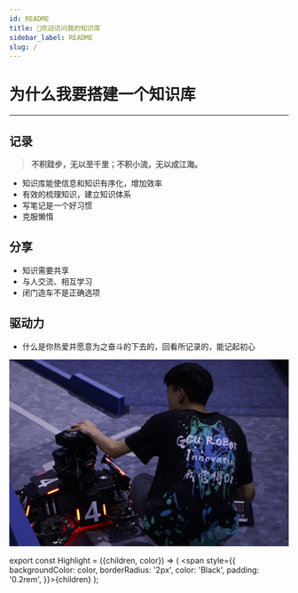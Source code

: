 ```yaml
---
id: README
title: 🌈欢迎访问我的知识库
sidebar_label: README
slug: /
---
```

# 为什么我要搭建一个知识库
--- 
## 记录
> <Highlight color="#CCCCCC"><b>不积跬步，无以至千里；不积小流，无以成江海。</b></Highlight>

- 知识库能使信息和知识有序化，增加效率
- 有效的梳理知识，建立知识体系
- 写笔记是一个好习惯
- 克服懒惰

## 分享
- 知识需要共享
- 与人交流、相互学习
- 闭门造车不是正确选项

## 驱动力
- 什么是你热爱并愿意为之奋斗的下去的，回看所记录的，能记起初心

![](https://raw.githubusercontent.com/rcxxx/my-img/main/img/IMG_0613.JPG)

export const Highlight = ({children, color}) => ( <span style={{
    backgroundColor: color,
    borderRadius: '2px',
    color: 'Black',
    padding: '0.2rem',
}}>{children}</span> );